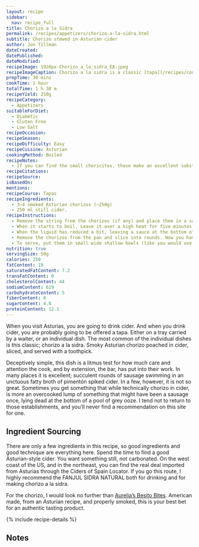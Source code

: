 ```yaml
---
layout: recipe
sidebar:
  nav: recipe_full
title: Chorizo a la Sidra
permalink: /recipes/appetizers/chorizo-a-la-sidra.html
subtitle: Chorizo stewed in Asturian cider
author: Jon Tillman
dateCreated: 
datePublished: 
dateModified: 
recipeImage: 1920px-Chorizo_a_la_sidra_EA.jpeg
recipeImageCaption: Chorizo a la sidra is a classic [tapa](/recipes/courses/tapas/). This bar snack is in every sidrería in Asturias. Here’s how to make an amazing version at home. 
prepTime: 30 mins
cookTime: 1 hour
totalTime: 1 h 30 m
recipeYield: 250g
recipeCategory:
  - Appetizers
suitableForDiet:
  - Diabetic
  - Gluten Free
  - Low Salt
recipeOccasion: 
recipeSeason: 
recipeDifficulty: Easy
recipeCuisine: Asturian
cookingMethod: Boiled
recipeNotes:
  - If you can find the small choricitos, those make an excellent substitute for sliced chorizo.
recipeCitations:
recipeSource: 
isBasedOn:
mentions:
recipeCourse: Tapas
recipeIngredients:
  - 3–4 smoked Asturian chorizos (~250g)
  - 250 ml still cider.
recipeInstructions:
  - Remove the string from the chorizos (if any) and place them in a saucepan. Prick them with the tip of a knife so that they do not burst and release part of the juice during cooking. Pour the cider on top and put on high heat.
  - When it starts to boil, Leave it over a high heat for five minutes, then lower to low heat and finish the cooking. The time will depend on the freshness, size and quality of the chorizo, but in about 15 or 20 minutes they will be done.
  - When the liquid has reduced a bit, leaving a sauce at the bottom of the pan.
  - Remove the chorizos from the pan and slice into rounds. Now you have a choice; fry the rounds for a minute over high heat to brown them a bit, or serve them as-is. It is a matter of personal taste. Try both and see which you prefer!
  - To serve, put them in small wide shallow bowls (like you would use to make crème brûlé), pour a little of the liquid over the slices, and stick a toothpick in one to serve as a utensil.
nutrition: true
servingSize: 50g
calories: 250
fatContent: 19
saturatedFatContent: 7.2
transFatContent: 0
cholesterolContent: 44
sodiumContent: 619
carbohydrateContent: 5
fiberContent: 0
sugarContent: 4.8
proteinContent: 12.1
---
```

When you visit Asturias, you are going to drink cider. And when you drink cider, you are probably going to be offered a tapa. Either on a tray carried by a waiter, or an individual dish. The most common of the individual dishes is this classic; chorizo a la sidra. Smoky Asturian chorizo poached in cider, sliced, and served with a toothpick.

Deceptively simple, this dish is a litmus test for how much care and attention the cook, and by extension, the bar, has put into their work. In many places it is excellent; succulent rounds of sausage swimming in an unctuous fatty broth of pimentón spiked cider. In a few, however, it is not so great. Sometimes you get something that while technically chorizo in cider, is more an overcooked lump of something that might have been a sausage once, lying dead at the bottom of a pool of grey ooze. I tend not to return to those establishments, and you’ll never find a recommendation on this site for one. 

## Ingredient Sourcing

There are only a few ingredients in this recipe, so good ingredients and good technique are everything here. Spend the time to find a good Asturian-style cider. You want something still, not carbonated. On the west coast of the US, and in the northeast, you can find the real deal imported from Asturias through the Ciders of Spain Locator. If you go this route, I highly recommend the FANJUL SIDRA NATURAL both for drinking and for making chorizo a la sidra.

For the chorizo, I would look no further than [Aurelia’s Besito Bites](https://aureliaschorizo.com/products/aurelias-besito-bites). American made, from an Asturian recipe, and properly smoked, this is your best bet for an authentic tasting product. 

{% include recipe-details %}

## Notes